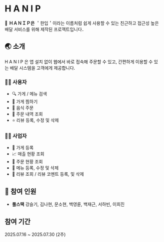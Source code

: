 # H A N I P

🛵 **ＨＡＮＩＰ은** ＇한입＇이라는 이름처럼 쉽게 사용할 수 있는 친근하고 접근성 높은 배달 서비스를 위해 제작된 프로젝트입니다．

## 🌏 소개
H A N I P 은 앱 설치 없이 웹에서 바로 접속해 주문할 수 있고, 간편하게 이용할 수 있는 배달 시스템을 고객에게 제공합니다.

### 🙋‍♂️ 사용자
* 🔍 가게 / 메뉴 검색
* 📌 가게 찜하기
* 🛒 음식 주문
* 📑 주문 내역 조회
* ⭐ 리뷰 등록, 수정 및 삭제

### 👨‍🍳 사업자
* 🏬 가게 등록
* 📈 매출 현황 조회
* 📩 주문 현황 조회
* 🍳 메뉴 등록, 수정 및 삭제
* 💬 리뷰 조회 / 리뷰 코멘트 등록, 및 삭제

## 👥 참여 인원
* **풀스택**
강슬기, 김나현, 문소현, 백영륜, 백재근, 서하빈, 이희진

## 참여 기간
2025.07.16 ~ 2025.07.30 (2주)